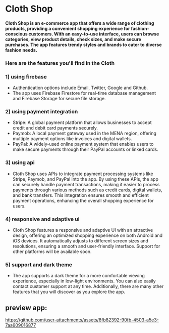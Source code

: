 # Cloth Shop

#### Cloth Shop is an e-commerce app that offers a wide range of clothing products, providing a convenient shopping experience for fashion-conscious customers. With an easy-to-use interface, users can browse categories, view product details, check sizes, and make secure purchases. The app features trendy styles and brands to cater to diverse fashion needs.

### Here are the features you'll find in the Cloth

### 1) using firebase
- Authentication options include Email, Twitter, Google and Github.
- The app uses Firebase Firestore for real-time database management and Firebase Storage for secure file storage.

### 2) using payment integration
- Stripe: A global payment platform that allows businesses to accept credit and debit card payments securely.
- Paymob: A local payment gateway used in the MENA region, offering multiple payment options like invoices and digital wallets.
- PayPal: A widely-used online payment system that enables users to make secure payments through their PayPal accounts or linked cards.

### 3) using api
- Cloth Shop uses APIs to integrate payment processing systems like Stripe, Paymob, and PayPal into the app. By using these APIs, the app can securely handle payment transactions, making it easier to process payments through various methods such as credit cards, digital wallets, and bank transfers. This integration ensures smooth and efficient payment operations, enhancing the overall shopping experience for users.

### 4) responsive and adaptive ui
- Cloth Shop features a responsive and adaptive UI with an attractive design, offering an optimized shopping experience on both Android and iOS devices. It automatically adjusts to different screen sizes and resolutions, ensuring a smooth and user-friendly interface. Support for other platforms will be available soon.

### 5) support and dark theme
- The app supports a dark theme for a more comfortable viewing experience, especially in low-light environments. You can also easily contact customer support at any time. Additionally, there are many other features that you will discover as you explore the app.


## preview app:
https://github.com/user-attachments/assets/8fb82392-90fb-4503-a5e3-7aa609016877
